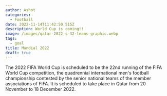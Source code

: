 ```yaml
---
author: Ashot
categories:
  - Football
date: 2022-11-14T11:42:50.515Z
description: World Cup is coming!!
image: /images/qatar-2022-s-32-teams-graphic.webp
tags:
  - goal
title: Mundial 2022
draft: true
---
```

The 2022 FIFA World Cup is scheduled to be the 22nd running of the FIFA World Cup competition, the quadrennial international men's football championship contested by the senior national teams of the member associations of FIFA. It is scheduled to take place in Qatar from 20 November to 18 December 2022.